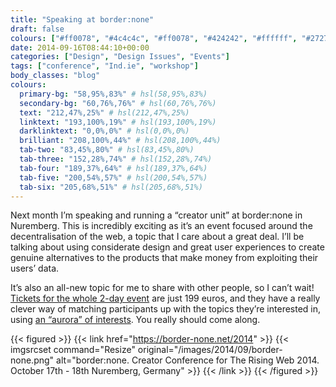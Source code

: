 ```yaml
---
title: "Speaking at border:none"
draft: false
colours: ["#ff0078", "#4c4c4c", "#ff0078", "#424242", "#ffffff", "#272727", "#ffffff"]
date: 2014-09-16T08:44:10+00:00
categories: ["Design", "Design Issues", "Events"]
tags: ["conference", "Ind.ie", "workshop"]
body_classes: "blog"
colours:
  primary-bg: "58,95%,83%" # hsl(58,95%,83%)
  secondary-bg: "60,76%,76%" # hsl(60,76%,76%)
  text: "212,47%,25%" # hsl(212,47%,25%)
  linktext: "193,100%,19%" # hsl(193,100%,19%)
  darklinktext: "0,0%,0%" # hsl(0,0%,0%)
  brilliant: "208,100%,44%" # hsl(208,100%,44%)
  tab-two: "83,45%,80%" # hsl(83,45%,80%)
  tab-three: "152,28%,74%" # hsl(152,28%,74%)
  tab-four: "189,37%,64%" # hsl(189,37%,64%)
  tab-five: "200,54%,57%" # hsl(200,54%,57%)
  tab-six: "205,68%,51%" # hsl(205,68%,51%)
---
```


Next month I’m speaking and running a “creator unit” at border:none in Nuremberg. This is incredibly exciting as it’s an event focused around the decentralisation of the web, a topic that I care about a great deal. I’ll be talking about using considerate design and great user experiences to create genuine alternatives to the products that make money from exploiting their users’ data.

It’s also an all-new topic for me to share with other people, so I can’t wait! [Tickets for the whole 2-day event](https://border-none.net/2014/tickets) are just 199 euros, and they have a really clever way of matching participants up with the topics they’re interested in, using [an “aurora” of interests](https://border-none.net/2014/tickets#c67). You really should come along.

{{< figured >}}
  {{< link href="https://border-none.net/2014" >}}
  	{{< imgsrcset command="Resize" original="/images/2014/09/border-none.png" alt="border:none. Creator Conference for The Rising Web 2014. October 17th - 18th Nuremberg, Germany" >}}
  {{< /link >}}
{{< /figured >}}

	